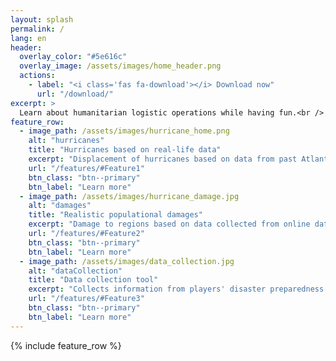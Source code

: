 ```yaml
---
layout: splash
permalink: /
lang: en
header:
  overlay_color: "#5e616c"
  overlay_image: /assets/images/home_header.png
  actions:
    - label: "<i class='fas fa-download'></i> Download now"
      url: "/download/"
excerpt: >
  Learn about humanitarian logistic operations while having fun.<br />
feature_row:
  - image_path: /assets/images/hurricane_home.png
    alt: "hurricanes"
    title: "Hurricanes based on real-life data"
    excerpt: "Displacement of hurricanes based on data from past Atlantic hurricane seasons."
    url: "/features/#Feature1"
    btn_class: "btn--primary"
    btn_label: "Learn more"
  - image_path: /assets/images/hurricane_damage.jpg
    alt: "damages"
    title: "Realistic populational damages"
    excerpt: "Damage to regions based on data collected from online databases."
    url: "/features/#Feature2"
    btn_class: "btn--primary"
    btn_label: "Learn more"
  - image_path: /assets/images/data_collection.jpg
    alt: "dataCollection"
    title: "Data collection tool"
    excerpt: "Collects information from players' disaster preparedness and response decisions."
    url: "/features/#Feature3"
    btn_class: "btn--primary"
    btn_label: "Learn more"      
---
```


{% include feature_row %}
